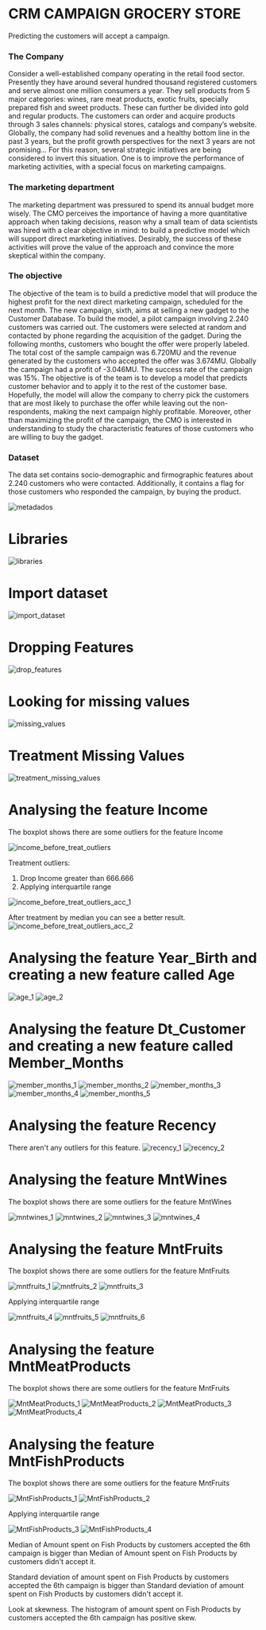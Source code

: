 # CRM CAMPAIGN GROCERY STORE
Predicting the customers will accept a campaign.

### The Company
Consider a well-established company operating in the retail food sector. Presently they have around several hundred thousand registered customers and serve almost one million consumers a year. They sell products from 5 major categories: wines, rare meat products, exotic fruits, specially prepared fish and sweet products. These can further be divided into gold and regular products. The customers can order and acquire products through 3 sales channels: physical stores, catalogs and company’s website. Globally, the company had solid revenues and a healthy bottom line in the past 3 years, but the profit growth perspectives for the next 3 years are not promising... For this reason, several strategic initiatives are being considered to invert this situation. One is to improve the performance of marketing activities, with a special focus on marketing campaigns.

### The marketing department
The marketing department was pressured to spend its annual budget more wisely. The CMO perceives the importance of having a more quantitative approach when taking decisions, reason why a small team of data scientists was hired with a clear objective in mind: to build a predictive model which will support direct marketing initiatives. Desirably, the success of these activities will prove the value of the approach and convince the more skeptical within the company.

### The objective
The objective of the team is to build a predictive model that will produce the highest profit for the next direct marketing campaign, scheduled for the next month. The new campaign, sixth, aims at selling a new gadget to the Customer Database. To build the model, a pilot campaign involving 2.240 customers was carried out. The customers were selected at random and contacted by phone regarding the acquisition of the gadget. During the following months, customers who bought the offer were properly labeled. The total cost of the sample campaign was 6.720MU and the revenue generated by the customers who accepted the offer was 3.674MU. Globally the campaign had a profit of -3.046MU. The success rate of the campaign was 15%. The objective is of the team is to develop a model that predicts customer behavior and to apply it to the rest of the customer base. Hopefully, the model will allow the company to cherry pick the customers that are most likely to purchase the offer while leaving out the non-respondents, making the next campaign highly profitable. Moreover, other than maximizing the profit of the campaign, the CMO is interested in understanding to study the characteristic features of those customers who are willing to buy the gadget.

### Dataset
The data set contains socio-demographic and firmographic features about 2.240 customers who were contacted. Additionally, it contains a flag for those customers who responded the campaign, by buying the product.


![metadados](https://user-images.githubusercontent.com/52208793/96514789-8e50df80-123a-11eb-8579-67b48752120d.jpg)



# Libraries
![libraries](https://user-images.githubusercontent.com/52208793/96515593-f94ee600-123b-11eb-8d03-c668d13b299e.jpg)

# Import dataset
![import_dataset](https://user-images.githubusercontent.com/52208793/96515800-53e84200-123c-11eb-9d1d-6905c4753bb1.jpg)

# Dropping Features
![drop_features](https://user-images.githubusercontent.com/52208793/96516070-d2dd7a80-123c-11eb-9d5d-74693abeddf1.jpg)

# Looking for missing values
![missing_values](https://user-images.githubusercontent.com/52208793/96516361-6a42cd80-123d-11eb-9a2b-2ea3397d4c7e.jpg)

# Treatment Missing Values
![treatment_missing_values](https://user-images.githubusercontent.com/52208793/96516509-b0982c80-123d-11eb-94cd-bc8fe47b9c07.jpg)

# Analysing the feature Income
The boxplot shows there are some outliers for the feature Income

![income_before_treat_outliers](https://user-images.githubusercontent.com/52208793/96518357-1d60f600-1241-11eb-8253-1c904f273849.jpg)

Treatment outliers:
1) Drop Income greater than 666.666
2) Applying interquartile range

![income_before_treat_outliers_acc_1](https://user-images.githubusercontent.com/52208793/96518665-c0197480-1241-11eb-9b1b-8c287d382ab7.jpg)

After treatment by median you can see a better result.
![income_before_treat_outliers_acc_2](https://user-images.githubusercontent.com/52208793/96518981-5f3e6c00-1242-11eb-8fc2-c02531570933.jpg)

# Analysing the feature Year_Birth and creating a new feature called Age
![age_1](https://user-images.githubusercontent.com/52208793/96519578-b0029480-1243-11eb-84d7-c91ba238f7bc.jpg)
![age_2](https://user-images.githubusercontent.com/52208793/96519755-14255880-1244-11eb-8df9-49cc67c90ae4.jpg)

# Analysing the feature Dt_Customer and creating a new feature called Member_Months
![member_months_1](https://user-images.githubusercontent.com/52208793/96520113-bcd3b800-1244-11eb-8401-9c22320fed41.jpg)
![member_months_2](https://user-images.githubusercontent.com/52208793/96520273-189e4100-1245-11eb-82ae-243a409db171.jpg)
![member_months_3](https://user-images.githubusercontent.com/52208793/96520438-7c286e80-1245-11eb-9974-3e29df1066a1.jpg)
![member_months_4](https://user-images.githubusercontent.com/52208793/96520657-e4775000-1245-11eb-8fdc-4e4013876dae.jpg)
![member_months_5](https://user-images.githubusercontent.com/52208793/96520839-52237c00-1246-11eb-960a-7e1717e73af3.jpg)

# Analysing the feature Recency
There aren't any outliers for this feature.
![recency_1](https://user-images.githubusercontent.com/52208793/96521101-dd047680-1246-11eb-8700-eb78bdd3e30e.jpg)
![recency_2](https://user-images.githubusercontent.com/52208793/96521313-5c924580-1247-11eb-98c3-88dbedb6a6b9.jpg)

# Analysing the feature MntWines
The boxplot shows there are some outliers for the feature MntWines

![mntwines_1](https://user-images.githubusercontent.com/52208793/96521647-15588480-1248-11eb-9c41-cd8dcc2ad592.jpg)
![mntwines_2](https://user-images.githubusercontent.com/52208793/96521787-66687880-1248-11eb-8874-20c488a83260.jpg)
![mntwines_3](https://user-images.githubusercontent.com/52208793/96522088-0de5ab00-1249-11eb-94b9-3a46f319052c.jpg)
![mntwines_4](https://user-images.githubusercontent.com/52208793/96522150-2bb31000-1249-11eb-8198-a95f50146cbd.jpg)

# Analysing the feature MntFruits
The boxplot shows there are some outliers for the feature MntFruits

![mntfruits_1](https://user-images.githubusercontent.com/52208793/96522368-a1b77700-1249-11eb-8a63-4c85146f2de4.jpg)
![mntfruits_2](https://user-images.githubusercontent.com/52208793/96522498-dc211400-1249-11eb-9f66-4dfc0533aeb7.jpg)
![mntfruits_3](https://user-images.githubusercontent.com/52208793/96522612-168ab100-124a-11eb-9115-90c6a651f877.jpg)

Applying interquartile range

![mntfruits_4](https://user-images.githubusercontent.com/52208793/96522843-b2b4b800-124a-11eb-9c0b-ce14bd66c6c9.jpg)
![mntfruits_5](https://user-images.githubusercontent.com/52208793/96523052-21921100-124b-11eb-8efe-0a492f60f951.jpg)
![mntfruits_6](https://user-images.githubusercontent.com/52208793/96523122-4ab2a180-124b-11eb-88da-ab8c312532ad.jpg)

# Analysing the feature MntMeatProducts
The boxplot shows there are some outliers for the feature MntFruits

![MntMeatProducts_1](https://user-images.githubusercontent.com/52208793/96523327-ce6c8e00-124b-11eb-854e-1a40047c85de.jpg)
![MntMeatProducts_2](https://user-images.githubusercontent.com/52208793/96523440-1be8fb00-124c-11eb-8614-c4176ac77f9a.jpg)
![MntMeatProducts_3](https://user-images.githubusercontent.com/52208793/96523594-78e4b100-124c-11eb-8587-a11ffb76cfad.jpg)
![MntMeatProducts_4](https://user-images.githubusercontent.com/52208793/96523677-b2b5b780-124c-11eb-85c8-085bb1db1933.jpg)

# Analysing the feature MntFishProducts
The boxplot shows there are some outliers for the feature MntFruits

![MntFishProducts_1](https://user-images.githubusercontent.com/52208793/96523834-12ac5e00-124d-11eb-9247-1318e4ad72b6.jpg)
![MntFishProducts_2](https://user-images.githubusercontent.com/52208793/96523939-5f903480-124d-11eb-88a1-45f74ed704ff.jpg)

Applying interquartile range

![MntFishProducts_3](https://user-images.githubusercontent.com/52208793/96524176-e513e480-124d-11eb-9feb-818b2413b53c.jpg)
![MntFishProducts_4](https://user-images.githubusercontent.com/52208793/96524290-3623d880-124e-11eb-8122-aa3d1e80c62b.jpg)

Median of Amount spent on Fish Products by customers accepted the 6th campaign is bigger than Median of Amount spent on Fish Products by customers didn't accept it.

Standard deviation of amount spent on Fish Products by customers accepted the 6th campaign is bigger than Standard deviation of amount spent on Fish Products by customers didn't accept it.

Look at skewness. The histogram of amount spent on Fish Products by customers accepted the 6th campaign has positive skew.


